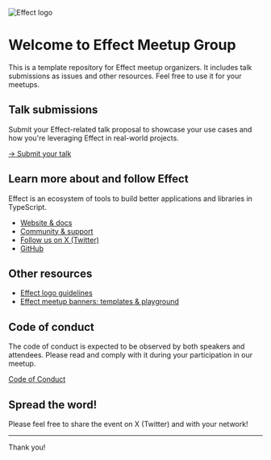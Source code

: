 ![Effect logo](https://github.com/user-attachments/assets/2658df4a-9762-424f-908b-5100a3db0792)

# Welcome to Effect Meetup Group
This is a template repository for Effect meetup organizers. It includes talk submissions as issues and other resources. Feel free to use it for your meetups.

## Talk submissions
Submit your Effect-related talk proposal to showcase your use cases and how you're leveraging Effect in real-world projects.

[→ Submit your talk](/issues/new?assignees=&labels=&projects=&template=talks.yml)

## Learn more about and follow Effect
Effect is an ecosystem of tools to build better applications and libraries in TypeScript.

- [Website & docs](https://effect.website/)
- [Community & support](https://discord.gg/effect-ts)
- [Follow us on X (Twitter)](https://twitter.com/EffectTS_)
- [GitHub](https://github.com/Effect-TS)

## Other resources

- [Effect logo guidelines](https://sparkling-lancer-5bd.notion.site/Effect-logo-guidelines-14280adbc6354eaa8bd173e1bc0128a4)
- [Effect meetup banners: templates & playground](https://www.figma.com/design/FnkWp2q2cH7nxlHI3vMkSy/Effect-Meetups?node-id=1-723&t=LRuxFGqfvZCTe4Wq-1)

## Code of conduct
The code of conduct is expected to be observed by both speakers and attendees. Please read and comply with it during your participation in our meetup.

[Code of Conduct](https://github.com/mirepri/meetups/blob/main/Code%20of%20Conduct.md)

## Spread the word!
Please feel free to share the event on X (Twitter) and with your network!

***

Thank you!
